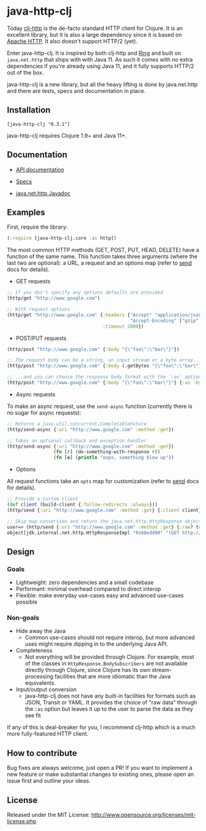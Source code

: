 # java-http-clj

Today [clj-http](https://github.com/dakrone/clj-http) is the de-facto standard HTTP client for Clojure. It is an excellent library, but it is also a large dependency since it is based on [Apache HTTP](https://hc.apache.org/httpcomponents-client-ga/). It also doesn't support HTTP/2 (yet).

Enter java-http-clj. It is inspired by both clj-http and [Ring](https://github.com/ring-clojure/ring/blob/master/SPEC) and built on `java.net.http` that ships with with Java 11. As such it comes with _no_ extra dependencies if you're already using Java 11, and it fully supports HTTP/2 out of the box.

java-http-clj is a new library, but all the heavy lifting is done by java.net.http and there are tests, specs and documentation in place.

## Installation

`[java-http-clj "0.3.1"]`

java-http-clj requires Clojure 1.9+ and Java 11+.

## Documentation

- [API documentation](https://schmee.github.io/java-http-clj/)

- [Specs](https://github.com/schmee/java-http-clj/blob/master/src/java_http_clj/core.clj#L203)

- [java.net.http Javadoc](https://docs.oracle.com/en/java/javase/11/docs/api/java.net.http/java/net/http/package-summary.html)

## Examples

First, require the library:

```clj
(:require [java-http-clj.core :as http])
```

The most common HTTP methods (GET, POST, PUT, HEAD, DELETE) have a function of the same name. This function takes three arguments (where the last two are optional): a URL, a request and an options map (refer to [send](https://schmee.github.io/java-http-clj/java-http-clj.core.html#var-send) docs for details).

- GET requests

```clj
;; If you don't specify any options defaults are provided
(http/get "http://www.google.com")

;; With request options
(http/get "http://www.google.com" {:headers {"Accept" "application/json"
                                             "Accept-Encoding" ["gzip" "deflate"]}
                                   :timeout 2000})
```

- POST/PUT requests

```clj
(http/post "http://www.google.com" {:body "{\"foo\":\"bar\"}"})

;; The request body can be a string, an input stream or a byte array...
(http/post "http://www.google.com" {:body (.getBytes "{\"foo\":\"bar\"}")})

;; ...and you can choose the response body format with the `:as` option
(http/post "http://www.google.com" {:body "{\"foo\":\"bar\"}"} {:as :byte-array})
```

- Async requests

To make an async request, use the `send-async` function (currently there is no sugar for async requests):

```clj
;; Returns a java.util.concurrent.CompletableFuture
(http/send-async {:uri "http://www.google.com" :method :get})

;; Takes an optional callback and exception handler
(http/send-async {:uri "http://www.google.com" :method :get})
                 (fn [r] (do-something-with-response r))
                 (fn [e] (println "oops, something blew up"))

```

- Options

All request functions take an `opts` map for customization (refer to [send](https://schmee.github.io/java-http-clj/java-http-clj.core.html#var-send) docs for details).

```clj
;; Provide a custom client
(def client (build-client {:follow-redirects :always}))
(http/send {:uri "http://www.google.com" :method :get} {:client client})

;; Skip map conversion and return the java.net.http.HttpResponse object
user=> (http/send {:uri "http://www.google.com" :method :get} {:raw? true})
object[jdk.internal.net.http.HttpResponseImpl "0x88edd90" "(GET http://www.google.com) 200"]
```

## Design

### Goals

- Lightweight: zero dependencies and a small codebase
- Performant: minimal overhead compared to direct interop
- Flexible: make everyday use-cases easy and advanced use-cases possible

### Non-goals

- Hide away the Java
  - Common use-cases should not require interop, but more advanced uses might require dipping in to the underlying Java API.
- Completeness
  - Not everything will be provided through Clojure. For example, most of the classes in `HttpResponse.BodySubscribers` are not available directly through Clojure, since Clojure has its own stream-processing facilities that are more idiomatic than the Java equivalents.
- Input/output conversion
  - java-http-clj does not have any built-in facilities for formats such as JSON, Transit or YAML. It provides the choice of "raw data" through the `:as` option but leaves it up to the user to parse the data as they see fit

If any of this is deal-breaker for you, I recommend clj-http which is a much more fully-featured HTTP client.

## How to contribute

Bug fixes are always welcome, just open a PR! If you want to implement a new feature or make substantial changes to existing ones, please open an issue first and outline your ideas.

## License

Released under the MIT License: http://www.opensource.org/licenses/mit-license.php
